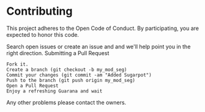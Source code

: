 # Contributing

This project adheres to the Open Code of Conduct. By participating, you are expected to honor this code.

Search open issues or create an issue and and we'll help point you in the right direction.
Submitting a Pull Request

    Fork it.
    Create a branch (git checkout -b my_mod_seg)
    Commit your changes (git commit -am "Added Sugarpot")
    Push to the branch (git push origin my_mod_seg)
    Open a Pull Request
    Enjoy a refreshing Guarana and wait

Any other problems please contact the owners.
